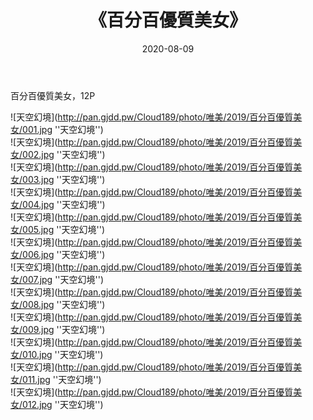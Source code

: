 ﻿---
layout: post
title:  《百分百優質美女》
date:   2020-08-09
img: http://pan.gjdd.pw/Cloud189/photo/唯美/2019/百分百優質美女/000.jpg
categories: [美女, 清纯, 唯美]
---

百分百優質美女，12P



![天空幻境](http://pan.gjdd.pw/Cloud189/photo/唯美/2019/百分百優質美女/001.jpg ''天空幻境'') <br>
![天空幻境](http://pan.gjdd.pw/Cloud189/photo/唯美/2019/百分百優質美女/002.jpg ''天空幻境'') <br>
![天空幻境](http://pan.gjdd.pw/Cloud189/photo/唯美/2019/百分百優質美女/003.jpg ''天空幻境'') <br>
![天空幻境](http://pan.gjdd.pw/Cloud189/photo/唯美/2019/百分百優質美女/004.jpg ''天空幻境'') <br>
![天空幻境](http://pan.gjdd.pw/Cloud189/photo/唯美/2019/百分百優質美女/005.jpg ''天空幻境'') <br>
![天空幻境](http://pan.gjdd.pw/Cloud189/photo/唯美/2019/百分百優質美女/006.jpg ''天空幻境'') <br>
![天空幻境](http://pan.gjdd.pw/Cloud189/photo/唯美/2019/百分百優質美女/007.jpg ''天空幻境'') <br>
![天空幻境](http://pan.gjdd.pw/Cloud189/photo/唯美/2019/百分百優質美女/008.jpg ''天空幻境'') <br>
![天空幻境](http://pan.gjdd.pw/Cloud189/photo/唯美/2019/百分百優質美女/009.jpg ''天空幻境'') <br>
![天空幻境](http://pan.gjdd.pw/Cloud189/photo/唯美/2019/百分百優質美女/010.jpg ''天空幻境'') <br>
![天空幻境](http://pan.gjdd.pw/Cloud189/photo/唯美/2019/百分百優質美女/011.jpg ''天空幻境'') <br>
![天空幻境](http://pan.gjdd.pw/Cloud189/photo/唯美/2019/百分百優質美女/012.jpg ''天空幻境'') <br>